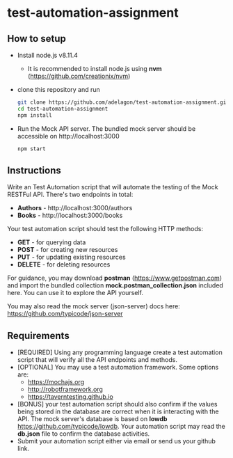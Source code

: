 # test-automation-assignment

## How to setup

* Install node.js v8.11.4

  * It is recommended to install node.js using **nvm** (https://github.com/creationix/nvm)

* clone this repository and run

  ```bash
  git clone https://github.com/adelagon/test-automation-assignment.git
  cd test-automation-assignment
  npm install
  ```

* Run the Mock API server. The bundled mock server should be accessible on http://localhost:3000

  ```bash
  npm start
  ```

## Instructions

Write an Test Automation script that will automate the testing of the Mock RESTFul API. There's two endpoints in total:

* **Authors** - http://localhost:3000/authors
* **Books** - http://localhost:3000/books

Your test automation script should test the following HTTP methods:

* **GET** - for querying data
* **POST** - for creating new resources
* **PUT** - for updating existing resources
* **DELETE** - for deleting resources

For guidance, you may download **postman** (https://www.getpostman.com) and import the bundled collection **mock.postman_collection.json** included here. You can use it to explore the API yourself.

You may also read the mock server (json-server) docs here: https://github.com/typicode/json-server

## Requirements

* [REQUIRED] Using any programming language create a test automation script that will verify all the API endpoints and methods.
* [OPTIONAL] You may use a test automation framework. Some options are:
  * https://mochajs.org
  * http://robotframework.org
  * https://taverntesting.github.io
* [BONUS] your test automation script should also confirm if the values being stored in the database are correct when it is interacting with the API. The mock server's database is based on **lowdb** https://github.com/typicode/lowdb. Your automation script may read the **db.json** file to confirm the database activities.
* Submit your automation script either via email or send us your github link.
